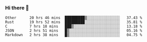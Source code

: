### Hi there 👋

<!--
**WShiBin/WShiBin** is a ✨ _special_ ✨ repository because its `README.md` (this file) appears on your GitHub profile.

Here are some ideas to get you started:

- 🔭 I’m currently working on ...
- 🌱 I’m currently learning ...
- 👯 I’m looking to collaborate on ...
- 🤔 I’m looking for help with ...
- 💬 Ask me about ...
- 📫 How to reach me: ...
- 😄 Pronouns: ...
- ⚡ Fun fact: ...
-->

<!--START_SECTION:waka-->
```text
Other      20 hrs 46 mins  █████████▒░░░░░░░░░░░░░░░   37.43 % 
Rust       19 hrs 52 mins  █████████░░░░░░░░░░░░░░░░   35.81 % 
C          7 hrs 18 mins   ███▒░░░░░░░░░░░░░░░░░░░░░   13.18 % 
JSON       2 hrs 51 mins   █▒░░░░░░░░░░░░░░░░░░░░░░░   05.16 % 
Markdown   2 hrs 38 mins   █▒░░░░░░░░░░░░░░░░░░░░░░░   04.75 % 
```
<!--END_SECTION:waka-->
